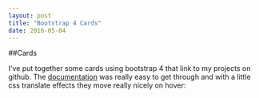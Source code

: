 ```yaml
---
layout: post
title: "Bootstrap 4 Cards"
date: 2016-05-04
---
```


##Cards

I've put together some cards using bootstrap 4 that link to my projects on github. The [documentation](http://v4-alpha.getbootstrap.com/components/card/) was really easy to get through and with a little css translate effects they move really nicely on hover:

